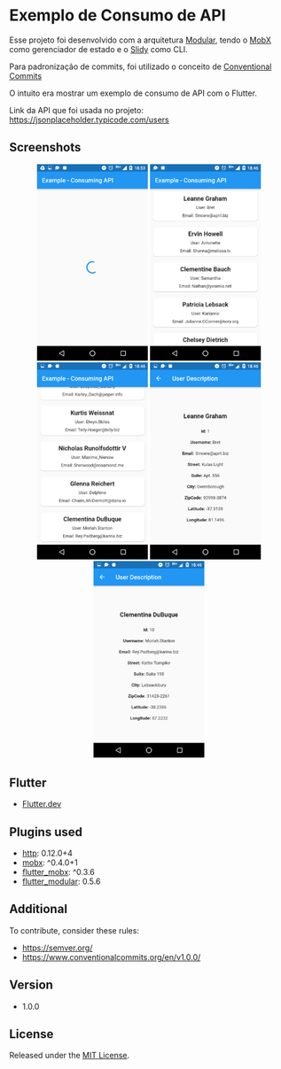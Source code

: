 # Exemplo de Consumo de API

Esse projeto foi desenvolvido com a arquitetura [Modular](https://github.com/Flutterando/modular), tendo o [MobX](https://medium.com/flutter-comunidade-br/flutter-com-mobx-c0f4762fbd1a) como gerenciador de estado e o [Slidy](https://github.com/Flutterando/slidy) como CLI.

Para padronização de commits, foi utilizado o conceito de [Conventional Commits](https://www.conventionalcommits.org/en/v1.0.0/)

O intuito era mostrar um exemplo de consumo de API com o Flutter.

Link da API que foi usada no projeto: https://jsonplaceholder.typicode.com/users

## Screenshots

<p align="center">
  <img src="screenshots/print1.png" width="200">
  <img src="screenshots/print2.png" width="200">
  <img src="screenshots/print3.png" width="200"> 
  <img src="screenshots/print4.png" width="200"> 
  <img src="screenshots/print5.png" width="200"> 
</p>

## Flutter

- [Flutter.dev](https://flutter.dev/)

## Plugins used

- [http](https://pub.dev/packages/http): 0.12.0+4
- [mobx](https://pub.dev/packages/mobx): ^0.4.0+1
- [flutter_mobx](https://pub.dev/packages/flutter_mobx): ^0.3.6
- [flutter_modular](https://pub.dev/packages/flutter_modular): 0.5.6

## Additional

To contribute, consider these rules:

- https://semver.org/
- https://www.conventionalcommits.org/en/v1.0.0/

## Version

- 1.0.0

## License

Released under the [MIT License](http://opensource.org/licenses/MIT).
